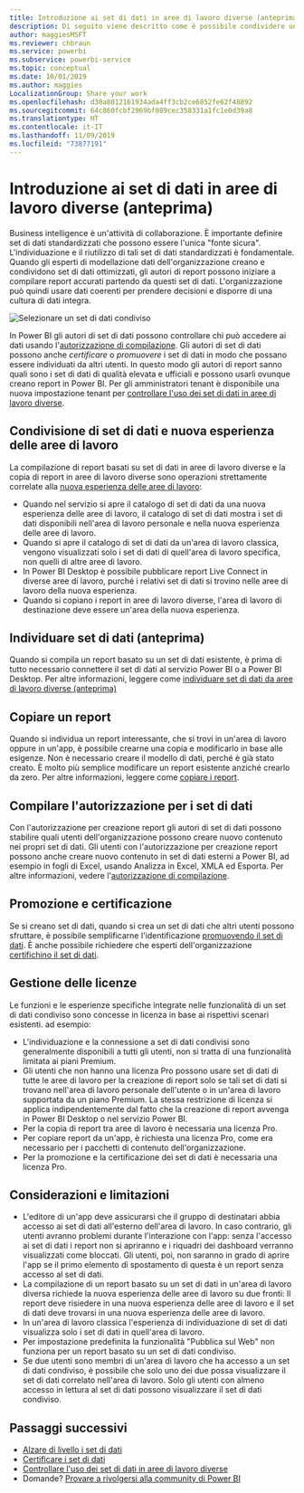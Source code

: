 ```yaml
---
title: Introduzione ai set di dati in aree di lavoro diverse (anteprima)
description: Di seguito viene descritto come è possibile condividere un set di dati con utenti in tutta l'organizzazione, che possono poi compilare report basati sul set di dati nelle proprie aree di lavoro.
author: maggiesMSFT
ms.reviewer: chbraun
ms.service: powerbi
ms.subservice: powerbi-service
ms.topic: conceptual
ms.date: 10/01/2019
ms.author: maggies
LocalizationGroup: Share your work
ms.openlocfilehash: d30a8012161934ada4ff3cb2ce6852fe62f48892
ms.sourcegitcommit: 64c860fcbf2969bf089cec358331a1fc1e0d39a8
ms.translationtype: HT
ms.contentlocale: it-IT
ms.lasthandoff: 11/09/2019
ms.locfileid: "73877191"
---
```

# <a name="intro-to-datasets-across-workspaces-preview"></a>Introduzione ai set di dati in aree di lavoro diverse (anteprima)

Business intelligence è un'attività di collaborazione. È importante definire set di dati standardizzati che possono essere l'unica "fonte sicura". L'individuazione e il riutilizzo di tali set di dati standardizzati è fondamentale. Quando gli esperti di modellazione dati dell'organizzazione creano e condividono set di dati ottimizzati, gli autori di report possono iniziare a compilare report accurati partendo da questi set di dati. L'organizzazione può quindi usare dati coerenti per prendere decisioni e disporre di una cultura di dati integra.

![Selezionare un set di dati condiviso](media/service-datasets-across-workspaces/power-bi-select-shared-dataset.png)

In Power BI gli autori di set di dati possono controllare chi può accedere ai dati usando l'[autorizzazione di compilazione](service-datasets-build-permissions.md). Gli autori di set di dati possono anche *certificare* o *promuovere* i set di dati in modo che possano essere individuati da altri utenti. In questo modo gli autori di report sanno quali sono i set di dati di qualità elevata e ufficiali e possono usarli ovunque creano report in Power BI. Per gli amministratori tenant è disponibile una nuova impostazione tenant per [controllare l'uso dei set di dati in aree di lavoro diverse](service-datasets-admin-across-workspaces.md).

## <a name="dataset-sharing-and-the-new-workspace-experience"></a>Condivisione di set di dati e nuova esperienza delle aree di lavoro

La compilazione di report basati su set di dati in aree di lavoro diverse e la copia di report in aree di lavoro diverse sono operazioni strettamente correlate alla [nuova esperienza delle aree di lavoro](service-create-the-new-workspaces.md):

- Quando nel servizio si apre il catalogo di set di dati da una nuova esperienza delle aree di lavoro, il catalogo di set di dati mostra i set di dati disponibili nell'area di lavoro personale e nella nuova esperienza delle aree di lavoro. 
- Quando si apre il catalogo di set di dati da un'area di lavoro classica, vengono visualizzati solo i set di dati di quell'area di lavoro specifica, non quelli di altre aree di lavoro.
- In Power BI Desktop è possibile pubblicare report Live Connect in diverse aree di lavoro, purché i relativi set di dati si trovino nelle aree di lavoro della nuova esperienza.
- Quando si copiano i report in aree di lavoro diverse, l'area di lavoro di destinazione deve essere un'area della nuova esperienza.

## <a name="discover-datasets-preview"></a>Individuare set di dati (anteprima)

Quando si compila un report basato su un set di dati esistente, è prima di tutto necessario connettere il set di dati al servizio Power BI o a Power BI Desktop. Per altre informazioni, leggere come [individuare set di dati da aree di lavoro diverse (anteprima)](service-datasets-discover-across-workspaces.md)

## <a name="copy-a-report"></a>Copiare un report

Quando si individua un report interessante, che si trovi in un'area di lavoro oppure in un'app, è possibile crearne una copia e modificarlo in base alle esigenze. Non è necessario creare il modello di dati, perché è già stato creato. È molto più semplice modificare un report esistente anziché crearlo da zero. Per altre informazioni, leggere come [copiare i report](service-datasets-copy-reports.md).

## <a name="build-permission-for-datasets"></a>Compilare l'autorizzazione per i set di dati

Con l'autorizzazione per creazione report gli autori di set di dati possono stabilire quali utenti dell'organizzazione possono creare nuovo contenuto nei propri set di dati. Gli utenti con l'autorizzazione per creazione report possono anche creare nuovo contenuto in set di dati esterni a Power BI, ad esempio in fogli di Excel, usando Analizza in Excel, XMLA ed Esporta. Per altre informazioni, vedere l'[autorizzazione di compilazione](service-datasets-build-permissions.md).

## <a name="promotion-and-certification"></a>Promozione e certificazione

Se si creano set di dati, quando si crea un set di dati che altri utenti possono sfruttare, è possibile semplificarne l'identificazione [promuovendo il set di dati](service-datasets-promote.md). È anche possibile richiedere che esperti dell'organizzazione [certifichino il set di dati](service-datasets-certify.md).

## <a name="licensing"></a>Gestione delle licenze

Le funzioni e le esperienze specifiche integrate nelle funzionalità di un set di dati condiviso sono concesse in licenza in base ai rispettivi scenari esistenti. ad esempio:

- L'individuazione e la connessione a set di dati condivisi sono generalmente disponibili a tutti gli utenti, non si tratta di una funzionalità limitata ai piani Premium.
- Gli utenti che non hanno una licenza Pro possono usare set di dati di tutte le aree di lavoro per la creazione di report solo se tali set di dati si trovano nell'area di lavoro personale dell'utente o in un'area di lavoro supportata da un piano Premium. La stessa restrizione di licenza si applica indipendentemente dal fatto che la creazione di report avvenga in Power BI Desktop o nel servizio Power BI.
- Per la copia di report tra aree di lavoro è necessaria una licenza Pro.
- Per copiare report da un'app, è richiesta una licenza Pro, come era necessario per i pacchetti di contenuto dell'organizzazione.
- Per la promozione e la certificazione dei set di dati è necessaria una licenza Pro.

## <a name="considerations-and-limitations"></a>Considerazioni e limitazioni

- L'editore di un'app deve assicurarsi che il gruppo di destinatari abbia accesso ai set di dati all'esterno dell'area di lavoro. In caso contrario, gli utenti avranno problemi durante l'interazione con l'app: senza l'accesso ai set di dati i report non si apriranno e i riquadri dei dashboard verranno visualizzati come bloccati. Gli utenti, poi, non saranno in grado di aprire l'app se il primo elemento di spostamento di questa è un report senza accesso al set di dati.
- La compilazione di un report basato su un set di dati in un'area di lavoro diversa richiede la nuova esperienza delle aree di lavoro su due fronti: Il report deve risiedere in una nuova esperienza delle aree di lavoro e il set di dati deve trovarsi in una nuova esperienza delle aree di lavoro.
- In un'area di lavoro classica l'esperienza di individuazione di set di dati visualizza solo i set di dati in quell'area di lavoro.
- Per impostazione predefinita la funzionalità "Pubblica sul Web" non funziona per un report basato su un set di dati condiviso.
- Se due utenti sono membri di un'area di lavoro che ha accesso a un set di dati condiviso, è possibile che solo uno dei due possa visualizzare il set di dati correlato nell'area di lavoro. Solo gli utenti con almeno accesso in lettura al set di dati possono visualizzare il set di dati condiviso. 

## <a name="next-steps"></a>Passaggi successivi

- [Alzare di livello i set di dati](service-datasets-promote.md)
- [Certificare i set di dati](service-datasets-certify.md)
- [Controllare l'uso dei set di dati in aree di lavoro diverse](service-datasets-admin-across-workspaces.md)
- Domande? [Provare a rivolgersi alla community di Power BI](https://community.powerbi.com/)
